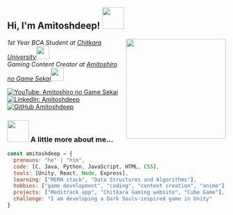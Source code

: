 <h2> Hi, I'm Amitoshdeep! <img src="https://media.giphy.com/media/mGcNjsfWAjY5AEZNw6/giphy.gif" width="50"></h2>
<img align='right' src="https://media.giphy.com/media/ieyl9zmCjO4b4t6qoY/giphy.gif" width="230">
<p><em>1st Year BCA Student at <a href="http://www.chitkara.edu.in">Chitkara University</a><img src="https://media.giphy.com/media/fYSnHlufseco8Fh93Z/giphy.gif" width="30"></br>Gaming Content Creator at <a href="https://www.youtube.com/@AmitoshiroNoGameSekai">Amitoshiro no Game Sekai</a><img src="https://media.giphy.com/media/WUlplcMpOCEmTGBtBW/giphy.gif" width="30"> 
</em></p>

[![YouTube: Amitoshiro no Game Sekai](https://img.shields.io/youtube/channel/subscribers/UCxxx?style=social)](https://www.youtube.com/@AmitoshiroGameSekai)
[![LinkedIn: Amitoshdeep](https://img.shields.io/badge/-Amitoshdeep-blue?style=flat-square&logo=Linkedin&logoColor=white&link=https://www.linkedin.com/in/amitoshdeep/)](https://www.linkedin.com/in/amitoshdeep-singh-031631317/)
[![GitHub Amitoshdeep](https://img.shields.io/github/followers/amitoshdeep?label=follow&style=social)](https://github.com/Amitoshdeep)

### <img src="https://media.giphy.com/media/VgCDAzcKvsR6OM0uWg/giphy.gif" width="50"> A little more about me...  

```javascript
const amitoshdeep = {
  pronouns: "he" | "him",
  code: [C, Java, Python, JavaScript, HTML, CSS],
  tools: [Unity, React, Node, Express],
  learning: ["MERN stack", "Data Structures and Algorithms"],
  hobbies: ["game development", "coding", "content creation", "anime"],
  projects: ["Meditrack app", "Chitkara Gaming website", "Cube Game"],
  challenge: "I am developing a Dark Souls-inspired game in Unity"
}
